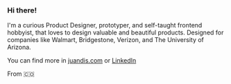 ### Hi there!

I'm a curious Product Designer, prototyper, and self-taught frontend hobbyist, that loves to design valuable and beautiful products.
Designed for companies like Walmart, Bridgestone, Verizon, and The University of Arizona.

You can find more in [juandis.com](https://juandis.com/) or [LinkedIn](https://linkedin.com/in/juandis/)

From 🇨🇴
